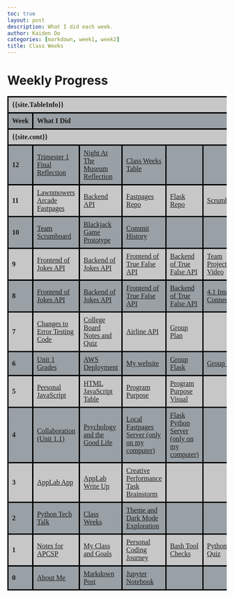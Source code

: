 ```yaml
---
toc: true
layout: post
description: What I did each week.
author: Kaiden Do
categories: [markdown, week1, week2]
title: Class Weeks
---
```

# Weekly Progress

<!-- ## Week 7
- I learned about identifying errors in code
- practiced identifying errors in code segments
- implemented API through jupyter notebook
- made a group plan
## Week 6
- compiled my grades for the Big Idea Unit 1.1-1.3 from College Board
- used the AWS and deployed the team flask website
- made a browser for my personal flask website
- made a browser for the group flask through the IP address
- made a group plan for the project
## Week 5
- Customized my index.html on flask server
- Customized my stub.html on flask server, renamed to Kaiden.html
- Made new page called square.html and it has squares that change color
- Used some JavaScript
- Made a table with HTML and JavaScript
- Came up with a Project idea and Program and Purpose
- Made a Program Purpose visual
- Theo made an Agile Methodology Diagram
## Week 4
- Made a local Fastpages Server
- Made a Flask/Python server (personal and table group)
- Learned about collaboration
- Learned about psychology
## Week 3
- I created an app on AppLab, it has an Animal Quiz and Logo Game
- Wrote up about the app, my plan and problems and extra features
- Brainstormed my Create Performance Task
## Week 2
- Demonstrated my learning with Python lists, dictionaries, and loops
- Added a table to the weekly log
- Explored different themes on Fastpages
- Changed my Fastpages to purple mode

## Week 1
- Made a page for notes in APCSP
- Created a page with my classes and goals
- Did my Bash tool check
- Made a Python Quiz
- Imported a .docx file
- Started a log for what I do each week
- Added two parallaxes to my homepage and added a gradient background

## Week 0
- Setup my tools
- Added a photo to my index.html
- Changed my favicon
- Updated my about me
- Created a Markdown and Jupyter Notebook post -->
<html>
    <head>
        <style>
            table {
            font-family: Times New Roman, sans-serif;
            border-collapse: collapse;
            width: 100%;
            }
            td, th {
            border: 3px solid black;
            text-align: left;
            padding: 8px;
            }
            tr:nth-child(even) {
            background-color: #9aa1a6;
            }
            tr:nth-child(odd) {
            background-color: #c7c7c7;
            }
        </style>
    </head>
<body>

<table>
  <tr>
  <!-- In config.yml -->
    <th colspan="10">{{site.TableInfo}}</th>
  </tr>
  <tr>
    <th>Week</th>
    <th colspan="9">What I Did</th>
  </tr>
  <tr>
  <!-- In config.yml -->
    <th colspan="10">{{site.cont}}</th>
  </tr>
  <tr>
    <th>12</th>
    <td><a href="https://kaiden-dough.github.io/fastpages/markdown/week11/2022/11/04/tri1finalreflection.html">Trimester 1 Final Reflection</a></td>
    <td><a href="https://kaiden-dough.github.io/fastpages/markdown/week11/2022/11/03/nightatthemuseum.html">Night At The Museum Reflection</a></td>
    <td><a href="https://kaiden-dough.github.io/fastpages/_pages/04_class-weeks.html">Class Weeks Table</a></td>
    <td></td>
    <td></td>
    <td></td>
    <td></td>
    <td></td>
    <td></td>
  </tr>
  <tr>
    <th>11</th>
    <td><a href="https://kaiden-dough.github.io/lawnmowers-fastpages/">Lawnmowers Arcade Fastpages</a></td>
    <td><a href="https://lawnmowers.nighthawkcodescrums.gq/api/rate/">Backend API</a></td>
    <td><a href="https://github.com/kaiden-dough/lawnmowers-fastpages">Fastpages Repo</a></td>
    <td><a href="https://github.com/kaiden-dough/lawnmowers-flask-repo">Flask Repo</a></td>
    <td><a href="https://github.com/kaiden-dough/lawnmowers-fastpages/issues/2">Scrumboard</a></td>
    <td><a href="https://kaiden-dough.github.io/fastpages/markdown/week11/2022/11/03/nightatthemuseum.html">N@tM Blog</a></td>
    <td><a href="https://kaiden-dough.github.io/fastpages/markdown/week11/2022/11/04/tri1finalreflection.html">Trimester 1 Final Reflection</a></td>
    <td></td>
    <td></td>
  </tr>
  <tr>
    <th>10</th>
    <td><a href="https://github.com/kaiden-dough/lawnmowers-fastpages/issues/2">Team Scrumboard</a></td>
    <td><a href="https://lawnmowers.nighthawkcodescrums.gq/blackjack/">Blackjack Game Prototype</a></td>
    <td><a href="https://github.com/kaiden-dough/lawnmowers-flask-repo/graphs/contributors">Commit History</a></td>
    <td></td>
    <td></td>
    <td></td>
    <td></td>
    <td></td>
    <td></td>
  </tr>
  <tr>
    <th>9</th>
    <td><a href="https://kaiden-dough.github.io/fastpages/data/jokes">Frontend of Jokes API</a></td>
    <td><a href="https://lawnmowers.nighthawkcodescrums.gq/api/jokes/">Backend of Jokes API</a></td>
    <td><a href="https://kaiden-dough.github.io/fastpages/data/trfa">Frontend of True False API</a></td>
    <td><a href="https://lawnmowers.nighthawkcodescrums.gq/api/trfa/">Backend of True False API</a></td>
    <td><a href="https://github.com/kushsirohi123/kushsirohirepo/issues/8">Team Project Video</a></td>
    <td></td>
    <td></td>
    <td></td>
    <td></td>
  </tr>
  <tr>
    <th>8</th>
    <td><a href="https://kaiden-dough.github.io/fastpages/data/jokes">Frontend of Jokes API</a></td>
    <td><a href="https://lawnmowers.nighthawkcodescrums.gq/api/jokes/">Backend of Jokes API</a></td>
    <td><a href="https://kaiden-dough.github.io/fastpages/data/trfa">Frontend of True False API</a></td>
    <td><a href="https://lawnmowers.nighthawkcodescrums.gq/api/trfa/">Backend of True False API</a></td>
    <td><a href="https://kaiden-dough.github.io/fastpages/markdown/week8/2022/10/11/theinternet.html">4.1 Internet Connections</a></td>
    <td><a href="https://lawnmowers.nighthawkcodescrums.gq/GroupProjectPlan/">Group Plan</a></td>
    <td></td>
    <td></td>
    <td></td>
  </tr>
  <tr>
    <th>7</th>
    <td><a href="https://kaiden-dough.github.io/fastpages/collegeboard/error">Changes to Error Testing Code</a></td>
    <td><a href="https://kaiden-dough.github.io/fastpages/markdown/week7/2022/10/03/identifyingandcorrectingerrors.html">College Board Notes and Quiz</a></td>
    <td><a href="https://kaiden-dough.github.io/fastpages/week7/2022/10/09/api.html">Airline API</a></td>
    <td><a href="https://kaiden-dough.github.io/fastpages/markdown/week7/2022/10/09/groupplan.html">Group Plan</a></td>
    <td></td>
    <td></td>
    <td></td>
    <td></td>
    <td></td>
  </tr>
  <tr>
    <th>6</th>
    <td><a href="https://kaiden-dough.github.io/fastpages/markdown/week6/2022/10/02/apgrades.html">Unit 1 Grades</a></td>
    <td><a href="https://kaiden-dough.github.io/fastpages/markdown/week6/2022/10/02/awsdeployment.html">AWS Deployment</a></td>
    <td><a href="https://www.kaidennighthawk.tk/">My website</a></td>
    <td><a href="http://52.15.68.161/">Group Flask</a></td>
    <td><a href="http://52.15.68.161/GroupProjectPlan/">Group Plan</a></td>
    <td></td>
    <td></td>
    <td></td>
    <td></td>
  </tr>
  <tr>
    <th>5</th>
    <td><a href="https://kaiden-dough.github.io/fastpages/week5/2022/09/23/javascript.html">Personal JavaScript</a></td>
    <td><a href="https://kaiden-dough.github.io/fastpages/week5/2022/09/23/htmljavascripttable.html">HTML JavaScript Table</a></td>
    <td><a href="https://kaiden-dough.github.io/fastpages/week5/2022/09/25/ProgramPurposeTeam.html">Program Purpose</a></td>
    <td><a href="https://kaiden-dough.github.io/fastpages/week5/2022/09/25/htmlprogrampurpose.html">Program Purpose Visual</a></td>
    <td></td>
    <td></td>
    <td></td>
    <td></td>
    <td></td>
  </tr>
  <tr>
    <th>4</th>
    <td><a href="https://kaiden-dough.github.io/fastpages/markdown/week4/2022/09/13/collaboration.html">Collaboration (Unit 1.1)</a></td>
    <td><a href="https://kaiden-dough.github.io/fastpages/jupyter/week4/2022/09/15/psychology.html">Psychology and the Good Life</a></td>
    <td><a href="http://127.0.0.1:4000/fastpages/">Local Fastpages Server (only on my computer)</a></td>
    <td><a href="http://127.0.0.1:5000/">Flask Python Server (only on my computer)</a></td>
    <td></td>
    <td></td>
    <td></td>
    <td></td>
    <td></td>
  </tr>
  <tr>
    <th>3</th>
    <td><a href="https://studio.code.org/projects/applab/rrhMZ0WoGvsJaDqiw1F6EZQbpIunXvd8U0o591jiu4g">AppLab App</a></td>
    <td><a href="https://kaiden-dough.github.io/fastpages/code.org/week3/2022/09/11/AppLab.html">AppLab Write Up</a></td>
    <td><a href="https://kaiden-dough.github.io/fastpages/jupyter/week3/2022/09/11/creativeperformancetask.html">Creative Performance Task Brainstorm</a></td>
    <td></td>
    <td></td>
    <td></td>
    <td></td>
    <td></td>
    <td></td>
  </tr>
  <tr>
    <th>2</th>
    <td><a href="https://kaiden-dough.github.io/fastpages/python/week2/2022/09/04/python_lists.html">Python Tech Talk</a></td>
    <td><a href="https://kaiden-dough.github.io/fastpages/_pages/04_class-weeks.html">Class Weeks</a></td>
    <td><a href="https://kaiden-dough.github.io/fastpages/markdown/week2/2022/09/04/theme.html">Theme and Dark Mode Exploration</a></td>
    <td></td>
    <td></td>
    <td></td>
    <td></td>
    <td></td>
    <td></td>
  </tr>
  <tr>
    <th>1</th>
    <td><a href="https://kaiden-dough.github.io/fastpages/_pages/02_notes.html">Notes for APCSP</a></td>
    <td><a href="https://kaiden-dough.github.io/fastpages/jupyter/week1/2022/08/25/myclassesandgoals.html">My Class and Goals</a></td>
    <td><a href="https://kaiden-dough.github.io/fastpages/jupyter/week1/2022/08/27/mycodingjourney.html">Personal Coding Journey</a></td>
    <td><a href="https://kaiden-dough.github.io/fastpages/bash/week1/2022/08/27/bashtoolcheck.html">Bash Tool Checks</a></td>
    <td><a href="https://kaiden-dough.github.io/fastpages/python/week1/2022/08/26/Python-Hacks.html">Python Quiz</a></td>
    <td><a href="https://kaiden-dough.github.io/fastpages/2022/08/25/APEL-syllabus.html">APEL Syllabus</a></td>
    <td><a href="https://kaiden-dough.github.io/fastpages/markdown/dnhs/week1/2022/08/25/delnortehighschool.html">DNHS Info</a></td>
    <td><a href="https://kaiden-dough.github.io/fastpages/_pages/04_class-weeks.html">Class Weeks</a></td>
    <td><a href="https://kaiden-dough.github.io/fastpages/">Homepage Customization</a></td>
  </tr>
  <tr>
    <th>0</th>
    <td><a href="https://kaiden-dough.github.io/fastpages/about/">About Me</a></td>
    <td><a href="https://kaiden-dough.github.io/fastpages/markdown/week0/2022/08/21/myfirstmarkdownpost.html">Markdown Post</a></td>
    <td><a href="https://kaiden-dough.github.io/fastpages/jupyter/week0/2022/08/21/firstjupyternotebook.html">Jupyter Notebook</a></td>
    <td></td>
    <td></td>
    <td></td>
    <td></td>
    <td></td>
    <td></td>
  </tr>
